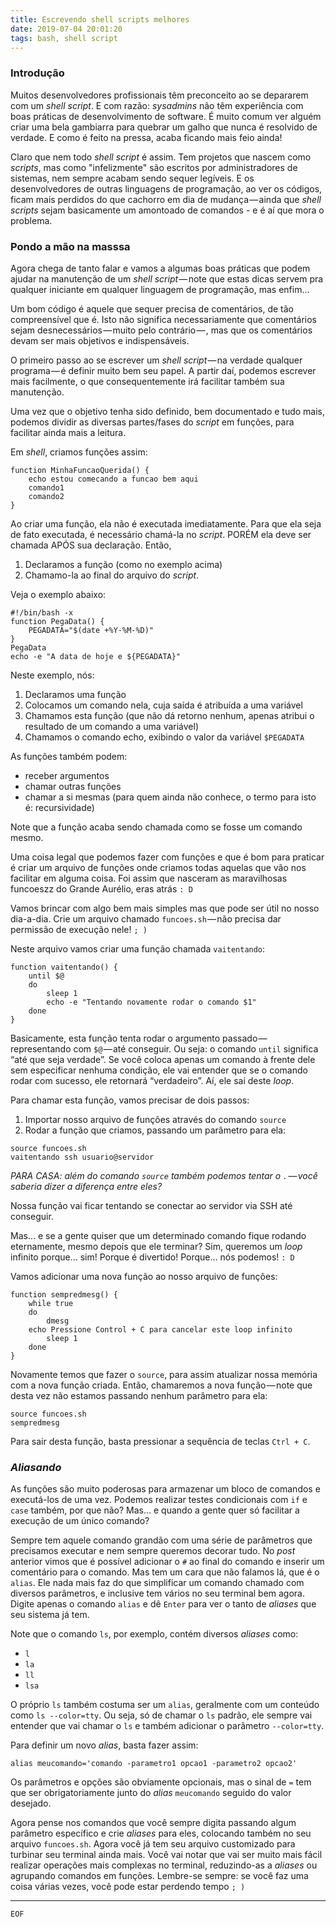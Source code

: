 ```yaml
---
title: Escrevendo shell scripts melhores
date: 2019-07-04 20:01:20
tags: bash, shell script
---
```


### Introdução

Muitos desenvolvedores profissionais têm preconceito ao se depararem com um _shell script_. E com razão: _sysadmins_ não têm experiência com boas práticas de desenvolvimento de software. É muito comum ver alguém criar uma bela gambiarra para quebrar um galho que nunca é resolvido de verdade. E como é feito na pressa, acaba ficando mais feio ainda!

Claro que nem todo _shell script_ é assim. Tem projetos que nascem como _scripts_, mas como "infelizmente" são escritos por administradores de sistemas, nem sempre acabam sendo sequer legíveis. E os desenvolvedores de outras linguagens de programação, ao ver os códigos, ficam mais perdidos do que cachorro em dia de mudança — ainda que _shell scripts_ sejam basicamente um amontoado de comandos - e é aí que mora o problema.

### Pondo a mão na masssa

Agora chega de tanto falar e vamos a algumas boas práticas que podem ajudar na manutenção de um _shell script_ — note que estas dicas servem pra qualquer iniciante em qualquer linguagem de programação, mas enfim…

Um bom código é aquele que sequer precisa de comentários, de tão compreensível que é. Isto não significa necessariamente que comentários sejam desnecessários — muito pelo contrário — , mas que os comentários devam ser mais objetivos e indispensáveis.

O primeiro passo ao se escrever um _shell script_ — na verdade qualquer programa — é definir muito bem seu papel. A partir daí, podemos escrever mais facilmente, o que consequentemente irá facilitar também sua manutenção.

Uma vez que o objetivo tenha sido definido, bem documentado e tudo mais, podemos dividir as diversas partes/fases do _script_ em funções, para facilitar ainda mais a leitura.

Em _shell_, criamos funções assim:
```
function MinhaFuncaoQuerida() {
    echo estou comecando a funcao bem aqui
    comando1
    comando2
}
```
Ao criar uma função, ela não é executada imediatamente. Para que ela seja de fato executada, é necessário chamá-la no _script_. PORÉM ela deve ser chamada APÓS sua declaração. Então,
1. Declaramos a função (como no exemplo acima)
2. Chamamo-la ao final do arquivo do _script_.

Veja o exemplo abaixo:
```
#!/bin/bash -x
function PegaData() {
    PEGADATA="$(date +%Y-%M-%D)"
}
PegaData
echo -e "A data de hoje e ${PEGADATA}"
```

Neste exemplo, nós:
1. Declaramos uma função
2. Colocamos um comando nela, cuja saída é atribuída a uma variável
3. Chamamos esta função (que não dá retorno nenhum, apenas atribui o resultado de um comando a uma variável)
4. Chamamos o comando echo, exibindo o valor da variável `$PEGADATA`

As funções também podem:
- receber argumentos
- chamar outras funções
- chamar a si mesmas (para quem ainda não conhece, o termo para isto é: recursividade)

Note que a função acaba sendo chamada como se fosse um comando mesmo.

Uma coisa legal que podemos fazer com funções e que é bom para praticar é criar um arquivo de funções onde criamos todas aquelas que vão nos facilitar em alguma coisa. Foi assim que nasceram as maravilhosas funcoeszz do Grande Aurélio, eras atrás `: D`

Vamos brincar com algo bem mais simples mas que pode ser útil no nosso dia-a-dia. Crie um arquivo chamado `funcoes.sh` — não precisa dar permissão de execução nele! `; )`

Neste arquivo vamos criar uma função chamada `vaitentando`:
```
function vaitentando() {
    until $@
    do
        sleep 1
        echo -e "Tentando novamente rodar o comando $1"
    done
}
```

Basicamente, esta função tenta rodar o argumento passado — representando com `$@` — até conseguir. Ou seja: o comando `until` significa “até que seja verdade”. Se você coloca apenas um comando à frente dele sem especificar nenhuma condição, ele vai entender que se o comando rodar com sucesso, ele retornará “verdadeiro”. Aí, ele sai deste _loop_.

Para chamar esta função, vamos precisar de dois passos:
1. Importar nosso arquivo de funções através do comando `source`
2. Rodar a função que criamos, passando um parâmetro para ela:
```
source funcoes.sh
vaitentando ssh usuario@servidor
```

*PARA CASA: além do comando `source` também podemos tentar o `.` — você saberia dizer a diferença entre eles?*

Nossa função vai ficar tentando se conectar ao servidor via SSH até conseguir.

Mas… e se a gente quiser que um determinado comando fique rodando eternamente, mesmo depois que ele terminar? Sim, queremos um _loop_ infinito porque… sim! Porque é divertido! Porque… nós podemos! `: D`

Vamos adicionar uma nova função ao nosso arquivo de funções:
```
function sempredmesg() {
    while true
    do
        dmesg
	echo Pressione Control + C para cancelar este loop infinito
        sleep 1
    done
}
```

Novamente temos que fazer o `source`, para assim atualizar nossa memória com a nova função criada. Então, chamaremos a nova função — note que desta vez não estamos passando nenhum parâmetro para ela:
```
source funcoes.sh
sempredmesg
```

Para sair desta função, basta pressionar a sequência de teclas `Ctrl + C`.

### _Aliasando_

As funções são muito poderosas para armazenar um bloco de comandos e executá-los de uma vez. Podemos realizar testes condicionais com `if` e `case` também, por que não? Mas… e quando a gente quer só facilitar a execução de um único comando?

Sempre tem aquele comando grandão com uma série de parâmetros que precisamos executar e nem sempre queremos decorar tudo. No _post_ anterior vimos que é possível adicionar o `#` ao final do comando e inserir um comentário para o comando. Mas tem um cara que não falamos lá, que é o `alias`. Ele nada mais faz do que simplificar um comando chamado com diversos parâmetros, e inclusive tem vários no seu terminal bem agora. Digite apenas o comando `alias` e dê `Enter` para ver o tanto de _aliases_ que seu sistema já tem.

Note que o comando `ls`, por exemplo, contém diversos _aliases_ como:
- `l`
- `la`
- `ll`
- `lsa`

O próprio `ls` também costuma ser um `alias`, geralmente com um conteúdo como `ls --color=tty`. Ou seja, só de chamar o `ls` padrão, ele sempre vai entender que vai chamar o `ls` e também adicionar o parâmetro `--color=tty`.

Para definir um novo _alias_, basta fazer assim:

`alias meucomando='comando -parametro1 opcao1 -parametro2 opcao2'`

Os parâmetros e opções são obviamente opcionais, mas o sinal de `=` tem que ser obrigatoriamente junto do _alias_ `meucomando` seguido do valor desejado.

Agora pense nos comandos que você sempre digita passando algum parâmetro específico e crie _aliases_ para eles, colocando também no seu arquivo `funcoes.sh`. Agora você já tem seu arquivo customizado para turbinar seu terminal ainda mais. Você vai notar que vai ser muito mais fácil realizar operações mais complexas no terminal, reduzindo-as a _aliases_ ou agrupando comandos em funções. Lembre-se sempre: se você faz uma coisa várias vezes, você pode estar perdendo tempo `; )`

---

`EOF`
